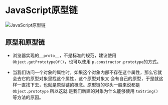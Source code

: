# JavaScript原型链

![JavaScript原型链](~@img/JavaScript-Prototype.png)

## 原型和原型链

* 浏览器实现的`__proto__`，不是标准的规范，建议使用 `Object.getPrototypeOf()`，也可以使用 `p.constructor.prototype`的方式。

* 当我们访问一个对象的属性时，如果这个对象内部不存在这个属性，那么它就会去它的原型对象里找这个属性，这个原型对象又 会有自己的原型，于是就这样一直找下去，也就是原型链的概念。原型链的尽头一般来说都是 `Object.prototype` 所以这就 是我们新建的对象为什么能够使用 `toString()` 等方法的原因。